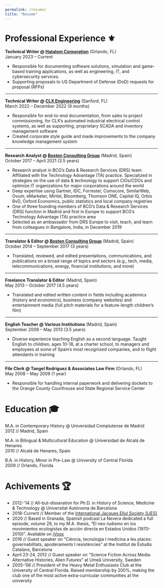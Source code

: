 ```yaml
---
permalink: /resume/
title: "Resume"
---
```


# Professional Experience :fleur_de_lis:
**Technical Writer @ [Hatalom Corporation](https://www.hatalom.com)** (Orlando, FL)  
January 2023 – Current  
- Responsible for documenting software solutions, simulation and game-based training applications, as well as engineering, IT, and cybersecurity services.
- Supporting proposals to US Department of Defense (DoD) requests for proposal (RFPs)

---

**Technical Writer @ [CLX Engineering](https://clxengineering.com)** (Sanford, FL)  
March 2022 – December 2022 (9 months)  
- Responsible for end-to-end documentation, from sales to project commissioning, for CLX’s automated industrial electrical control systems, as well as supporting, proprietary SCADA and inventory management software
- Created corporate style guide and made improvements to the company knowledge management system

---

**Research Analyst @ [Boston Consulting Group](https://www.bcg.com)** (Madrid, Spain)  
October 2017 – April 2021 (3.5 years)  
- Research analyst in BCG’s Data & Research Services (DRS) team. Affiliated with the Technology Advantage (TA) practice. Specialized in strategies on the use of data & technology to support CIOs/CDOs and optimize IT organizations for major corporations around the world
- Deep expertise using Gartner, IDC, Forrester, Comscore, SimilarWeb, Ovum, eMarketer, Mintel, Bloomberg, Thomson ONE, Capital IQ, Orbis BvD, Oxford Economics, public statistics and local company registries
- One of three founding members of BCG’s Data & Research Services (DRS) function in Madrid and first in Europe to support BCG’s Technology Advantage (TA) practice area
- Selected as an ambassador from DRS Europe to visit, teach, and learn from colleagues in Bangalore, India, in December 2019

---

**Translator & Editor @ [Boston Consulting Group](https://www.bcg.com)** (Madrid, Spain)  
October 2014 – September 2017 (3 years)  
- Translated, reviewed, and edited presentations, communications, and publications on a broad range of topics and sectors (e.g., tech, media, telecommunications, energy, financial institutions, and more)

---

**Freelance Translator & Editor** (Madrid, Spain)  
May 2013 – October 2017 (4.5 years)  
- Translated and edited written content in fields including academics (history and economics), business (company websites) and entertainment media (full pitch materials for a feature-length children’s film)

---

**English Teacher @ Various Institutions** (Madrid, Spain)  
September 2009 – May 2013 (3.5 years)  
- Diverse experience teaching English as a second language. Taught English to children, ages 10-18, at a charter school, to managers and employees at some of Spain’s most recognized companies, and to flight attendants in training

---

**File Clerk @ Tangel Rodriguez & Associates Law Firm** (Orlando, FL)  
May 2008 – May 2009 (1 year)  
- Responsible for handling internal paperwork and delivering dockets to the Orange County Courthouse and State Regional Service Center

# Education :mortar_board:
M.A. in Contemporary History @ Universidad Complutense de Madrid  
2012 // Madrid, Spain

M.A. in Bilingual & Multicultural Education @ Universidad de Alcalá de Henares  
2010 // Alcalá de Henares, Spain

B.A. in History, Minor in Pre-Law @ University of Central Florida  
2009 // Orlando, Florida

# Achivements :trophy:
- 2012-’14 // All-but-disseration for Ph.D. in History of Science, Medicine & Technology @ Universitat Autónoma de Barcelona  
- 2018-Current // Member of the [International Jacques Ellul Society (IJES)](https://ellul.org)  
- 2020 // Based in Granada, Spanish podcast La Nevera dedicated a full episode, volume 29, to my M.A. thesis, “El neo-ludismo en los movimientos ecologistas de acción directa en Estados Unidos (1970-2010)”. Available on [iVoox](https://www.ivoox.com/en/nevera-vol-29-el-neo-ludismo-movimientos-audios-mp3_rf_57219834_1.html)  
- 2016 // Guest speaker on “Ciència, tecnologia I medicina a les places: governabilitats, apoderaments I resistències” at the Institut de Estudis Catalans, Barcelona  
- April 23-24, 2012 // Guest speaker on “Science Fiction Across Media: Alternative Histories, Alien Futures” at Umeå University, Sweden  
- 2005-’06 // President of the Heavy Metal Enthusiasts Club at the University of Central Florida. Raised membership by 200%, making the club one of the most active extra-curricular communities at the university
